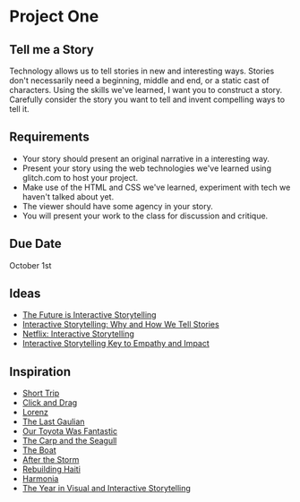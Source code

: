 # Project One

## Tell me a Story

Technology allows us to tell stories in new and interesting ways. Stories don't necessarily need a beginning, middle and end, or a static cast of characters. Using the skills we've learned, I want you to construct a story. Carefully consider the story you want to tell and invent compelling ways to tell it.

## Requirements

- Your story should present an original narrative in a interesting way.
- Present your story using the web technologies we've learned using glitch.com to host your project.
- Make use of the HTML and CSS we've learned, experiment with tech we haven't talked about yet.
- The viewer should have some agency in your story.
- You will present your work to the class for discussion and critique.

## Due Date

October 1st

## Ideas

- [The Future is Interactive Storytelling](http://theconversation.com/the-future-is-in-interactive-storytelling-76772)
- [Interactive Storytelling: Why and How We Tell Stories](https://gamedevelopment.tutsplus.com/articles/interactive-storytelling-part-1--cms-30015)
- [Netflix: Interactive Storytelling](https://www.jwtintelligence.com/2017/08/interactive-storytelling/)
- [Interactive Storytelling Key to Empathy and Impact](https://www.huffingtonpost.com/entry/interactive-storytelling-key-to-empathy-and-impact_us_594aba40e4b062254f3a5aeb)

## Inspiration

- [Short Trip](https://alexanderperrin.com.au/paper/shorttrip/)
- [Click and Drag](https://www.xkcd.com/1110/)
- [Lorenz](https://www.xkcd.com/1350/)
- [The Last Gaulian](http://lederniergaulois.nouvelles-ecritures.francetv.fr/)
- [Our Toyota Was Fantastic](http://english.bouletcorp.com/2013/10/08/our-toyota-was-fantastic/)
- [The Carp and the Seagull](http://www.greengoldenly.com/carpandseagull/)
- [The Boat](http://www.sbs.com.au/theboat/)
- [After the Storm](http://www.pbs.org/independentlens/interactive/after-the-storm/#/dear-future-disaster-survivor?noredirect=on&noredirect=on)
- [Rebuilding Haiti](http://apps.rue89.com/haiti/en/)
- [Harmonia](https://harmonia-game.com/)
- [The Year in Visual and Interactive Storytelling](https://features.propublica.org/2017-year-in-review/visual-storytelling-interactive-data-journalism/)
